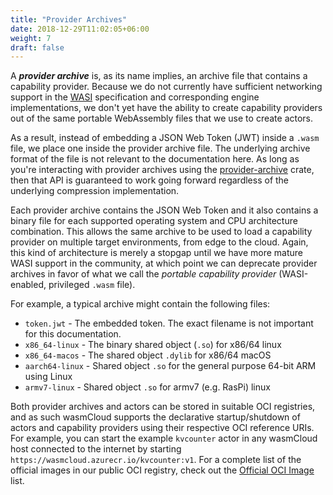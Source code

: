 ```yaml
---
title: "Provider Archives"
date: 2018-12-29T11:02:05+06:00
weight: 7
draft: false
---
```


A **_provider archive_** is, as its name implies, an archive file that contains a capability provider. Because we do not currently have sufficient networking support in the [WASI](https://wasi.dev/) specification and corresponding engine implementations, we don't yet have the ability to create capability providers out of the same portable WebAssembly files that we use to create actors.

As a result, instead of embedding a JSON Web Token (JWT) inside a `.wasm` file, we place one inside the provider archive file. The underlying archive format of the file is not relevant to the documentation here. As long as you're interacting with provider archives using the [provider-archive](https://crates.io/crates/provider-archive) crate, then that API is guaranteed to work going forward regardless of the underlying compression implementation.

Each provider archive contains the JSON Web Token and it also contains a binary file for each supported operating system and CPU architecture combination. This allows the same archive to be used to load a capability provider on multiple target environments, from edge to the cloud. Again, this kind of architecture is merely a stopgap until we have more mature WASI support in the community, at which point we can deprecate provider archives in favor of what we call the _portable capability provider_ (WASI-enabled, privileged `.wasm` file).

For example, a typical archive might contain the following files:

* `token.jwt` - The embedded token. The exact filename is not important for this documentation.
* `x86_64-linux` - The binary shared object (`.so`) for x86/64 linux
* `x86_64-macos` - The shared object `.dylib` for x86/64 macOS
* `aarch64-linux` - Shared object `.so` for the general purpose 64-bit ARM using Linux
* `armv7-linux` - Shared object `.so` for armv7 (e.g. RasPi) linux

Both provider archives and actors can be stored in suitable OCI registries, and as such wasmCloud supports the declarative startup/shutdown of actors and capability providers using their respective OCI reference URIs. For example, you can start the example `kvcounter` actor in any wasmCloud host connected to the internet by starting `https://wasmcloud.azurecr.io/kvcounter:v1`. For a complete list of the official images in our public OCI registry, check out the [Official OCI Image](../../official-oci) list.
